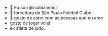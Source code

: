 - 👋 eu sou @mabizanoni
- 👀 torcedora do São Paulo Futebol Clube
- 💞️ gosto de estar com as pessoas que eu amo
- gosto de jogar volei
- ex atleta de judo.

<!---
mabizanoni/mabizanoni is a ✨ special ✨ repository because its `README.md` (this file) appears on your GitHub profile.
You can click the Preview link to take a look at your changes.
--->
